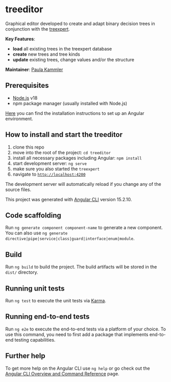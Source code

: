 # treeditor

Graphical editor developed to create and adapt binary decision trees in
conjunction with the [treexpert](https://github.com/DFKI-NI/treexpert).

**Key Features**:

- **load** all existing trees in the treexpert database
- **create** new trees and tree kinds
- **update** existing trees, change values and/or the structure

**Maintainer**: [Paula Kammler](mailto:paula@kammler.co)

## Prerequisites

- [Node.js](https://nodejs.org/about/releases) v18
- npm package manager (usually installed with Node.js)

[Here](https://v13.angular.io/guide/setup-local) you can find the installation
instructions to set up an Angular environment.

## How to install and start the treeditor

1. clone this repo
2. move into the root of the project: `cd treeditor`
3. install all necessary packages including Angular: `npm install`
4. start development server: `ng serve`
5. make sure you also started the `treexpert`
6. navigate to [`http://localhost:4200`](http://localhost:4200)

The development server will automatically reload if you change any of the
source files.

This project was generated with [Angular CLI](https://github.com/angular/angular-cli) version 15.2.10.

## Code scaffolding

Run `ng generate component component-name` to generate a new component. You can also use `ng generate directive|pipe|service|class|guard|interface|enum|module`.

## Build

Run `ng build` to build the project. The build artifacts will be stored in the `dist/` directory.

## Running unit tests

Run `ng test` to execute the unit tests via [Karma](https://karma-runner.github.io).

## Running end-to-end tests

Run `ng e2e` to execute the end-to-end tests via a platform of your choice. To use this command, you need to first add a package that implements end-to-end testing capabilities.

## Further help

To get more help on the Angular CLI use `ng help` or go check out the [Angular CLI Overview and Command Reference](https://angular.io/cli) page.
